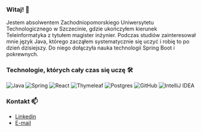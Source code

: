 ### Witaj! 👋
Jestem absolwentem Zachodniopomorskiego Uniwersytetu Technologicznego w Szczecinie, gdzie ukończyłem
kierunek Teleinformatyka z tytułem magister inżynier. Podczas studiów zainteresował mnie język Java, którego
zacząłem systematycznie się uczyć i robię to po dzień dzisiejszy. Do niego dołączyła nauka technologii Spring Boot i
pokrewnych.

### Technologie, których cały czas się uczę 🛠️
![Java](https://img.shields.io/badge/java-%23ED8B00.svg?style=for-the-badge&logo=java&logoColor=white)
![Spring](https://img.shields.io/badge/spring-%236DB33F.svg?style=for-the-badge&logo=spring&logoColor=white)
![React](https://img.shields.io/badge/React-20232A?style=for-the-badge&logo=react&logoColor=61DAFB)
![Thymeleaf](https://img.shields.io/badge/Thymeleaf-%23005C0F.svg?style=for-the-badge&logo=Thymeleaf&logoColor=white)
![Postgres](https://img.shields.io/badge/postgres-%23316192.svg?style=for-the-badge&logo=postgresql&logoColor=white)
![GitHub](https://img.shields.io/badge/github-%23121011.svg?style=for-the-badge&logo=github&logoColor=white)
![IntelliJ IDEA](https://img.shields.io/badge/IntelliJIDEA-000000.svg?style=for-the-badge&logo=intellij-idea&logoColor=white)

### Kontakt 📫
- [Linkedin](https://www.linkedin.com/in/zakrzewski-michal/)
- [E-mail](mailto:michal.zakrzewsky@gmail.com)

<!--
**michalzakrzewski/michalzakrzewski** is a ✨ _special_ ✨ repository because its `README.md` (this file) appears on your GitHub profile.

Here are some ideas to get you started:

- 🔭 I’m currently working on ...
- 🌱 I’m currently learning ...
- 👯 I’m looking to collaborate on ...
- 🤔 I’m looking for help with ...
- 💬 Ask me about ...
- 📫 How to reach me: ...
- 😄 Pronouns: ...
- ⚡ Fun fact: ...
-->
